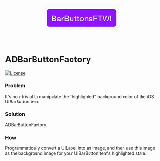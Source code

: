 <h3 align="center">
  <img src="assets/logo.png" alt="Logo" />
</h3>
-------

ADBarButtonFactory
============

[![License](https://img.shields.io/badge/license-MIT-green.svg?style=flat)](https://github.com/mrdrozdov/ADBarButtonFactory/blob/master/LICENSE)

### Problem

It's non-trivial to manipulate the "highlighted" background color of the iOS UIBarButtonItem.

### Solution

ADBarButtonFactory.

### How

Programmatically convert a UILabel into an image, and then use this image as the background image for your UIBarButtonItem's highlighted state.
